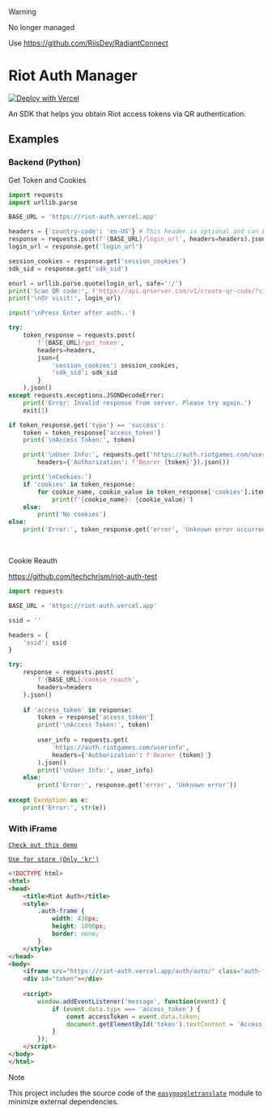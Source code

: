 > [!warning]
> No longer managed
> 
> Use https://github.com/RiisDev/RadiantConnect

# Riot Auth Manager

[![Deploy with Vercel](https://vercel.com/button)](https://vercel.com/new/clone?repository-url=https%3A%2F%2Fgithub.com%2Fv1bt%2Friot-auth-manager%2F&project-name=riot-auth&repository-name=riot-auth-manager)

An SDK that helps you obtain Riot access tokens via QR authentication.

## Examples

### Backend (Python)
Get Token and Cookies
```python
import requests
import urllib.parse

BASE_URL = 'https://riot-auth.vercel.app'

headers = {'country-code': 'en-US'} # This header is optional and can be set to 'auto'.
response = requests.post(f'{BASE_URL}/login_url', headers=headers).json()
login_url = response.get('login_url')

session_cookies = response.get('session_cookies')
sdk_sid = response.get('sdk_sid')

enurl = urllib.parse.quote(login_url, safe=':/')
print('Scan QR code:', f'https://api.qrserver.com/v1/create-qr-code/?size=512x512&data={enurl}')
print('\nOr visit:', login_url)

input('\nPress Enter after auth..')

try:
    token_response = requests.post(
        f'{BASE_URL}/get_token',
        headers=headers,
        json={
            'session_cookies': session_cookies,
            'sdk_sid': sdk_sid
        }
    ).json()
except requests.exceptions.JSONDecodeError:
    print('Error: Invalid response from server. Please try again.')
    exit(1)

if token_response.get('type') == 'success':
    token = token_response['access_token']
    print('\nAccess Token:', token)

    print('\nUser Info:', requests.get('https://auth.riotgames.com/userinfo', 
        headers={'Authorization': f'Bearer {token}'}).json())

    print('\nCookies:')
    if 'cookies' in token_response:
        for cookie_name, cookie_value in token_response['cookies'].items():
            print(f'{cookie_name}: {cookie_value}')
    else:
        print('No cookies')
else:
    print('Error:', token_response.get('error', 'Unknown error occurred'))
```
<br>

Cookie Reauth

https://github.com/techchrism/riot-auth-test
```python
import requests

BASE_URL = 'https://riot-auth.vercel.app'

ssid = ''

headers = {
    'ssid': ssid 
}

try:
    response = requests.post(
        f'{BASE_URL}/cookie_reauth',
        headers=headers
    ).json()
    
    if 'access_token' in response:
        token = response['access_token']
        print('\nAccess Token:', token)
        
        user_info = requests.get(
            'https://auth.riotgames.com/userinfo',
            headers={'Authorization': f'Bearer {token}'}
        ).json()
        print('\nUser Info:', user_info)
    else:
        print('Error:', response.get('error', 'Unknown error'))
        
except Exception as e:
    print('Error:', str(e))
```
### With iFrame
[`Check out this demo`](https://riot-auth.vercel.app/demo/)

[`Use for store (Only 'kr')`](https://valstore.vercel.app/)
```html
<!DOCTYPE html>
<html>
<head>
    <title>Riot Auth</title>
    <style>
        .auth-frame {
            width: 430px;
            height: 1000px;
            border: none;
        }
    </style>
</head>
<body>
    <iframe src="https://riot-auth.vercel.app/auth/auto/" class="auth-frame"></iframe>
    <div id="token"></div>
    
    <script>
        window.addEventListener('message', function(event) {
            if (event.data.type === 'access_token') {
                const accessToken = event.data.token;
                document.getElementById('token').textContent = 'Access Token: ' + accessToken;
            }
        });
    </script>
</body>
</html>
```
> [!NOTE]  
> This project includes the source code of the [`easygoogletranslate`](https://github.com/ahmeterenodaci/easygoogletranslate) module to minimize external dependencies.

